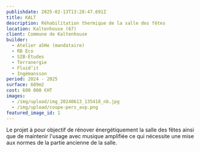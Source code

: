 ```yaml
---
publishdate: 2025-02-13T13:28:47.691Z
title: KALT
description: Réhabilitation thermique de la salle des fêtes
location: Kaltenhouse (67)
client: Commune de Kaltenhouse
builder:
  - Atelier aSHe (mandataire)
  - RB Eco
  - SIB-Études
  - Terranergie
  - Fluid’it
  - Ingémansson
period: 2024 - 2025
surface: 609m2
cost: 600 000 €HT
images:
  - /img/upload/img_20240613_135418_nb.jpg
  - /img/upload/coupe-pers_avp.png
featured_image_id: 1
---
```

Le projet à pour objectif de rénover énergétiquement la salle des fêtes ainsi que de maintenir l'usage avec musique amplifiée ce qui nécessite une mise aux normes de la partie ancienne de la salle.